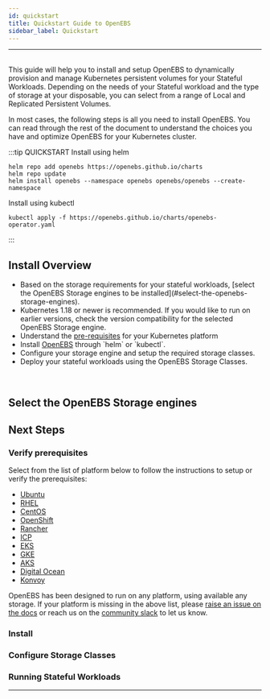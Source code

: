 ```yaml
---
id: quickstart
title: Quickstart Guide to OpenEBS
sidebar_label: Quickstart
---
```

------

<br>
This guide will help you to install and setup OpenEBS to dynamically provision and manage Kubernetes persistent volumes for your Stateful Workloads. Depending on the needs of your Stateful workload and the type of storage at your disposable, you can select from a range of Local and Replicated Persistent Volumes.

In most cases, the following steps is all you need to install OpenEBS. You can read through the rest of the document to understand the choices you have and optimize OpenEBS for your Kubernetes cluster. 
 
:::tip QUICKSTART
Install using helm
```
helm repo add openebs https://openebs.github.io/charts
helm repo update
helm install openebs --namespace openebs openebs/openebs --create-namespace
```

Install using kubectl 
```
kubectl apply -f https://openebs.github.io/charts/openebs-operator.yaml
```
:::

## Install Overview

<div class="emphasize">
    <ul>
        <li>Based on the storage requirements for your stateful workloads, [select the OpenEBS Storage engines to be installed](#select-the-openebs-storage-engines).
        </li>
        <li>Kubernetes 1.18 or newer is recommended. If you would like to run on earlier versions, check the version compatibility for the selected OpenEBS Storage engine.
        </li>
        <li>Understand the <a href="/docs/next/prerequisites.html">pre-requisites</a> for your Kubernetes platform</li>
        <li>Install <a href="/docs/next/installation.html">OpenEBS</a> through `helm` or `kubectl`.</li>
        <li>Configure your storage engine and setup the required storage classes.</li>
        <li>Deploy your stateful workloads using the OpenEBS Storage Classes.</li>
    </ul>
</div>

<br>

## Select the OpenEBS Storage engines


## Next Steps

### Verify prerequisites

Select from the list of platform below to follow the instructions to setup or verify the prerequisites:

- [Ubuntu](/docs/next/prerequisites.html#ubuntu)
- [RHEL](/docs/next/prerequisites.html#rhel)
- [CentOS](/docs/next/prerequisites.html#centos)
- [OpenShift](/docs/next/prerequisites.html#openshift)
- [Rancher](/docs/next/prerequisites.html#rancher)
- [ICP](/docs/next/prerequisites.html#icp)
- [EKS](/docs/next/prerequisites.html#eks)
- [GKE](/docs/next/prerequisites.html#gke)
- [AKS](/docs/next/prerequisites.html#aks)
- [Digital Ocean](/docs/next/prerequisites.html#do)
- [Konvoy](/docs/next/prerequisites.html#konvoy)

OpenEBS has been designed to run on any platform, using available any storage. If your platform is missing in the above list, please [raise an issue on the docs](https://github.com/openebs/openebs/issues/new/choose) or reach us on the [community slack](/docs/next/support.html) to let us know. 

### Install

### Configure Storage Classes

### Running Stateful Workloads


<hr>



